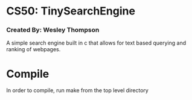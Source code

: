 # CS50: TinySearchEngine
### Created By: Wesley Thompson
A simple search engine built in c that allows for text based querying and ranking of webpages. 
# Compile
In order to compile, run make from the top level directory
